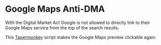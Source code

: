 # Google Maps Anti-DMA

With the Digital Market Act Google is not allowed to directly link to their Google Maps service from the top of the search results.

This [Tapermonkey](https://www.tampermonkey.net/) script makes the Google Maps preview clickable again.
